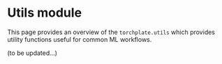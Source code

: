 # Utils module 

This page provides an overview of the `torchplate.utils` which provides utility functions useful for common ML workflows. 

(to be updated...)